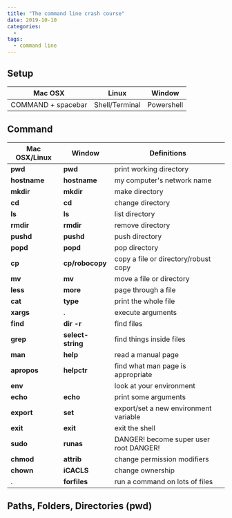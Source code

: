 ```yaml
---
title: "The command line crash course"
date: 2019-10-10
categories:
  - 
tags:
  - command line
---
```


## Setup

Mac OSX | Linux | Window
--- | --- | ---
COMMAND + spacebar | Shell/Terminal | Powershell

## Command

| Mac OSX/Linux | Window | Definitions |
| ---- | --- | --- |
| **pwd** | **pwd** | print working directory |
| **hostname** | **hostname** | my computer's network name| 
| **mkdir** | **mkdir** | make directory |
| **cd** | **cd** | change directory | 
| **ls** | **ls** | list directory |
| **rmdir** | **rmdir** | remove  directory |
| **pushd** | **pushd** | push directory |
| **popd** | **popd** | pop directory |
| **cp** | **cp/robocopy** | copy a file or directory/robust copy |
| **mv** | **mv** | move a file or directory |
| **less** | **more** | page through a file |
| **cat** | **type** | print the whole file |
| **xargs** | . | execute arguments |
| **find** | **dir -r** | find files |
| **grep** | **select-string** | find things inside files |
| **man** | **help** | read a manual page |
| **apropos** | **helpctr** | find what man page is appropriate |
| **env** |  | look at your environment |
| **echo** | **echo** | print some arguments |
| **export** | **set** | export/set a new environment variable |
| **exit** | **exit** | exit the shell |
| **sudo** | **runas** | DANGER! become super user root DANGER! |
| **chmod** | **attrib** | change permission modifiers |
| **chown** | **iCACLS** | change ownership |
| . | **forfiles** | run a command on lots of files |

## Paths, Folders, Directories (pwd)
